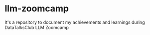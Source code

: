 # llm-zoomcamp
It's a repository to document my achievements and learnings during DataTalksClub LLM Zoomcamp
